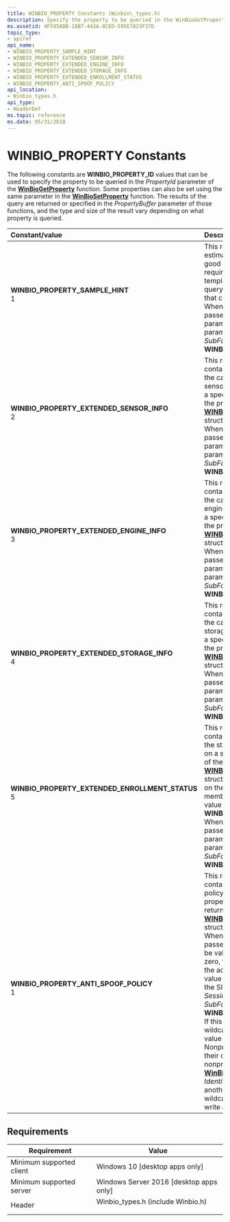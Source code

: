 ```yaml
---
title: WINBIO_PROPERTY Constants (Winbio\_types.h)
description: Specify the property to be queried in the WinBioGetProperty function or changed in the WinBioSetProperty function.
ms.assetid: 4F595ADB-18B7-442A-8CED-595E7823F37D
topic_type:
- apiref
api_name:
- WINBIO_PROPERTY_SAMPLE_HINT
- WINBIO_PROPERTY_EXTENDED_SENSOR_INFO
- WINBIO_PROPERTY_EXTENDED_ENGINE_INFO
- WINBIO_PROPERTY_EXTENDED_STORAGE_INFO
- WINBIO_PROPERTY_EXTENDED_ENROLLMENT_STATUS
- WINBIO_PROPERTY_ANTI_SPOOF_POLICY
api_location:
- Winbio_types.h
api_type:
- HeaderDef
ms.topic: reference
ms.date: 05/31/2018
---
```


# WINBIO\_PROPERTY Constants

The following constants are **WINBIO\_PROPERTY\_ID** values that can be used to specify the property to be queried in the *PropertyId* parameter of the [**WinBioGetProperty**](/windows/desktop/api/Winbio/nf-winbio-winbiogetproperty) function. Some properties can also be set using the same parameter in the [**WinBioSetProperty**](/windows/desktop/api/winbio/nf-winbio-winbiosetproperty) function. The results of the query are returned or specified in the *PropertyBuffer* parameter of those functions, and the type and size of the result vary depending on what property is queried.



| Constant/value                                                                                                                                                                                                                                                                                                 | Description                                                                                                                                                                                                                                                                                                                                                                                                                                                                                                                                                                                                                                                                                                                                                                                                                                                                                                                                                                                                                                                                                           |
|:---------------------------------------------------------------------------------------------------------------------------------------------------------------------------------------------------------------------------------------------------------------------------------------------------------------|:------------------------------------------------------------------------------------------------------------------------------------------------------------------------------------------------------------------------------------------------------------------------------------------------------------------------------------------------------------------------------------------------------------------------------------------------------------------------------------------------------------------------------------------------------------------------------------------------------------------------------------------------------------------------------------------------------------------------------------------------------------------------------------------------------------------------------------------------------------------------------------------------------------------------------------------------------------------------------------------------------------------------------------------------------------------------------------------------------|
| <span id="WINBIO_PROPERTY_SAMPLE_HINT"></span><span id="winbio_property_sample_hint"></span><dl> <dt>**WINBIO\_PROPERTY\_SAMPLE\_HINT**</dt> <dt>1</dt> </dl>                                               | This read-only biometric property estimates the maximum number of good biometric samples that are required to complete an enrollment template. The result of the property query is returned as a **ULONG** value that contains the hint.<br/> When this property is queried, the passed *SessionHandle* and *UnitId* parameters must be valid, the *Identity* parameter must be **NULL**, and the *SubFactor* parameter must be **WINBIO\_SUBTYPE\_NO\_INFORMATION**.<br/>                                                                                                                                                                                                                                                                                                                                                                                                                                                                                                                                                                                                                |
| <span id="WINBIO_PROPERTY_EXTENDED_SENSOR_INFO"></span><span id="winbio_property_extended_sensor_info"></span><dl> <dt>**WINBIO\_PROPERTY\_EXTENDED\_SENSOR\_INFO**</dt> <dt>2</dt> </dl>                   | This read-only biometric property contains extended information about the capabilities and attributes of the sensor component that is connected to a specific biometric unit. The result of the property query is returned as a [**WINBIO\_EXTENDED\_SENSOR\_INFO**](winbio-extended-sensor-info.md) structure.<br/> When this property is queried, the passed *SessionHandle* and *UnitId* parameters must be valid, the *Identity* parameter must be **NULL**, and the *SubFactor* parameter must be **WINBIO\_SUBTYPE\_NO\_INFORMATION**.<br/>                                                                                                                                                                                                                                                                                                                                                                                                                                                                                                                                        |
| <span id="WINBIO_PROPERTY_EXTENDED_ENGINE_INFO"></span><span id="winbio_property_extended_engine_info"></span><dl> <dt>**WINBIO\_PROPERTY\_EXTENDED\_ENGINE\_INFO**</dt> <dt>3</dt> </dl>                   | This read-only biometric property contains extended information about the capabilities and attributes of the engine component that is connected to a specific biometric unit. The result of the property query is returned as a [**WINBIO\_EXTENDED\_ENGINE\_INFO**](winbio-extended-engine-info.md) structure.<br/> When this property is queried, the passed *SessionHandle* and *UnitId* parameters must be valid, the *Identity* parameter must be **NULL**, and the *SubFactor* parameter must be **WINBIO\_SUBTYPE\_NO\_INFORMATION**.<br/>                                                                                                                                                                                                                                                                                                                                                                                                                                                                                                                                        |
| <span id="WINBIO_PROPERTY_EXTENDED_STORAGE_INFO"></span><span id="winbio_property_extended_storage_info"></span><dl> <dt>**WINBIO\_PROPERTY\_EXTENDED\_STORAGE\_INFO**</dt> <dt>4</dt> </dl>                | This read-only biometric property contains extended information about the capabilities and attributes of the storage component that is connected to a specific biometric unit. The result of the property query is returned as a [**WINBIO\_EXTENDED\_STORAGE\_INFO**](winbio-extended-storage-info.md) structure.<br/> When this property is queried, the passed *SessionHandle* and *UnitId* parameters must be valid, the *Identity* parameter must be **NULL**, and the *SubFactor* parameter must be **WINBIO\_SUBTYPE\_NO\_INFORMATION**.<br/>                                                                                                                                                                                                                                                                                                                                                                                                                                                                                                                                     |
| <span id="WINBIO_PROPERTY_EXTENDED_ENROLLMENT_STATUS"></span><span id="winbio_property_extended_enrollment_status"></span><dl> <dt>**WINBIO\_PROPERTY\_EXTENDED\_ENROLLMENT\_STATUS**</dt> <dt>5</dt> </dl> | This read-only biometric property contains extended information about the status of an in-progress enrollment on a specific biometric unit. The result of the property query is returned as a [**WINBIO\_EXTENDED\_STORAGE\_INFO**](winbio-extended-storage-info.md) structure. If no enrollment is in progress on the BU, the **TemplateStatus** member of the returned structure has a value of **WINBIO\_E\_INVALID\_OPERATION**.<br/> When this property is queried, the passed *SessionHandle* and *UnitId* parameters must be valid, the *Identity* parameter must be **NULL**, and the *SubFactor* parameter must be **WINBIO\_SUBTYPE\_NO\_INFORMATION**.<br/>                                                                                                                                                                                                                                                                                                                                                                                                                   |
| <span id="WINBIO_PROPERTY_ANTI_SPOOF_POLICY"></span><span id="winbio_property_anti_spoof_policy"></span><dl> <dt>**WINBIO\_PROPERTY\_ANTI\_SPOOF\_POLICY**</dt> <dt>1</dt> </dl>                            | This read-write biometric property contains the values of the antispoofing policy for a specific user account. The property operation is specified or returned as a [**WINBIO\_ANTI\_SPOOF\_POLICY**](winbio-anti-spoof-policy.md) structure.<br/> When this property is queried, the passed *SessionHandle* parameter must be valid, the *UnitId* parameter must be zero, the *Identity* parameter must be the account security identifier (SID) value to be queried or changed (to use the SID value associated with *SessionHandle*, specify **NULL**), and the *SubFactor* parameter must be **WINBIO\_SUBTYPE\_NO\_INFORMATION**.<br/> If this property is queried using the wildcard identity, the system default value of this policy is returned. Nonprivileged users can only modify their own policy setting. If a nonprivileged user attempts to call the [**WinBioSetProperty**](/windows/desktop/api/winbio/nf-winbio-winbiosetproperty) function with an *Identity* parameter that represents another user account or contains a wildcard identifier value, the property write attempt will fail.<br/> |



## Requirements



| Requirement | Value |
|-------------------------------------|---------------------------------------------------------------------------------------------------------------|
| Minimum supported client<br/> | Windows 10 \[desktop apps only\]<br/>                                                                   |
| Minimum supported server<br/> | Windows Server 2016 \[desktop apps only\]<br/>                                                          |
| Header<br/>                   | <dl> <dt>Winbio\_types.h (include Winbio.h)</dt> </dl> |



 

 





